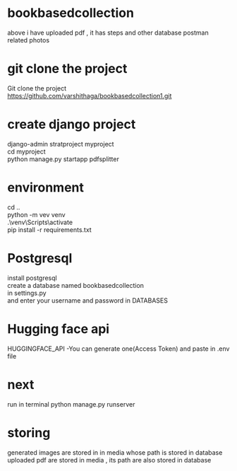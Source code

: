 # bookbasedcollection
above i have uploaded pdf , it has steps and other database postman related photos<br>

# git clone the project
Git clone the project <br> https://github.com/varshithaga/bookbasedcollection1.git

# create django project
django-admin stratproject myproject<br>
cd myproject <br>
python manage.py startapp pdfsplitter<br>

# environment
cd ..<br>
python -m vev venv<br>
.\venv\Scripts\activate<br>
pip install -r requirements.txt<br>


# Postgresql
install postgresql <br>
create a database named bookbasedcollection<br>
in settings.py <br>
and enter your  username and password in DATABASES


# Hugging face api
HUGGINGFACE_API -You can generate one(Access Token) and  paste in .env file

# next
run in terminal
python manage.py runserver

# storing
generated images are stored in in media whose path is stored in database<br>
uploaded pdf are stored in media , its path are also stored in database
